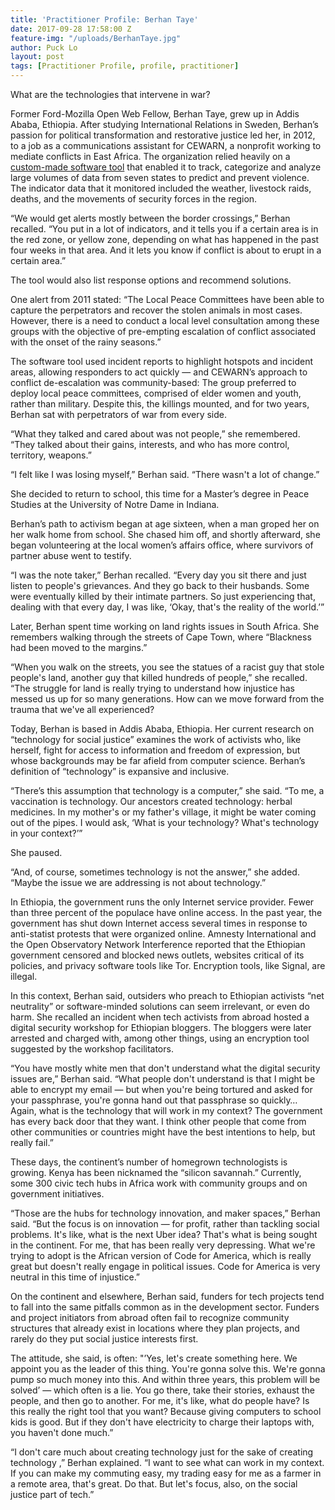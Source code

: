 ```yaml
---
title: 'Practitioner Profile: Berhan Taye'
date: 2017-09-28 17:58:00 Z
feature-img: "/uploads/BerhanTaye.jpg"
author: Puck Lo
layout: post
tags: [Practitioner Profile, profile, practitioner]
---
```


What are the technologies that intervene in war?

Former Ford-Mozilla Open Web Fellow, Berhan Taye, grew up in Addis Ababa, Ethiopia. After studying International Relations in Sweden, Berhan’s passion for political transformation and restorative justice led her, in 2012, to a job as a communications assistant for CEWARN, a nonprofit working to mediate conflicts in East Africa. The organization relied heavily on a [custom-made software tool](http://cewarn.org/index.php/cewarn-reporter) that enabled it to track, categorize and analyze large volumes of data from seven states to predict and prevent violence. The indicator data that it monitored included the weather, livestock raids, deaths, and the movements of security forces in the region.

“We would get alerts mostly between the border crossings,” Berhan recalled. “You put in a lot of indicators, and it tells you if a certain area is in the red zone, or yellow zone, depending on what has happened in the past four weeks in that area. And it lets you know if conflict is about to erupt in a certain area.”

The tool would also list response options and recommend solutions.

One alert from 2011 stated: “The Local Peace Committees have been able to capture the perpetrators and recover the stolen animals in most cases. However, there is a need to conduct a local level consultation among these groups with the objective of pre-empting escalation of conflict associated with the onset of the rainy seasons.”

The software tool used incident reports to highlight hotspots and incident areas, allowing responders to act quickly — and CEWARN’s approach to conflict de-escalation was community-based: The group preferred to deploy local peace committees, comprised of elder women and youth, rather than military. Despite this, the killings mounted, and for two years, Berhan sat with perpetrators of war from every side.

“What they talked and cared about was not people,” she remembered. “They talked about their gains, interests, and who has more control, territory, weapons.”

“I felt like I was losing myself,” Berhan said. “There wasn't a lot of change.”

She decided to return to school, this time for a Master’s degree in Peace Studies at the University of Notre Dame in Indiana.

Berhan’s path to activism began at age sixteen, when a man groped her on her walk home from school. She chased him off, and shortly afterward, she began volunteering at the local women’s affairs office, where survivors of partner abuse went to testify.

“I was the note taker,” Berhan recalled. “Every day you sit there and just listen to people's grievances. And they go back to their husbands. Some were eventually killed by their intimate partners. So just experiencing that, dealing with that every day, I was like, ‘Okay, that's the reality of the world.’”

Later, Berhan spent time working on land rights issues in South Africa. She remembers walking through the streets of Cape Town, where “Blackness had been moved to the margins.”

“When you walk on the streets, you see the statues of a racist guy that stole people's land, another guy that killed hundreds of people,” she recalled. “The struggle for land is really trying to understand how injustice has messed us up for so many generations. How can we move forward from the trauma that we've all experienced?

Today, Berhan is based in Addis Ababa, Ethiopia. Her current research on “technology for social justice” examines the work of activists who, like herself, fight for access to information and freedom of expression, but whose backgrounds may be far afield from computer science. Berhan’s definition of “technology” is expansive and inclusive.

“There’s this assumption that technology is a computer,” she said. “To me, a vaccination is technology. Our ancestors created technology: herbal medicines. In my mother's or my father's village, it might be water coming out of the pipes. I would ask, ‘What is your technology? What's technology in your context?’”

She paused.

“And, of course, sometimes technology is not the answer,” she added. “Maybe the issue we are addressing is not about technology.”

In Ethiopia, the government runs the only Internet service provider. Fewer than three percent of the populace have online access. In the past year, the government has shut down Internet access several times in response to anti-statist protests that were organized online. Amnesty International and the Open Observatory Network Interference reported that the Ethiopian government censored and blocked news outlets, websites critical of its policies, and privacy software tools like Tor. Encryption tools, like Signal, are illegal.

In this context, Berhan said, outsiders who preach to Ethiopian activists “net neutrality” or software-minded solutions can seem irrelevant, or even do harm. She recalled an incident when tech activists from abroad hosted a digital security workshop for Ethiopian bloggers. The  bloggers were later arrested and charged with, among other things, using an encryption tool suggested by the workshop facilitators.

“You have mostly white men that don't understand what the digital security issues are,” Berhan said. “What people don't understand is that I might be able to encrypt my email —  but when you're being tortured and asked for your passphrase, you're gonna hand out that passphrase so quickly… Again, what is the technology that will work in my context? The government has every back door that they want. I think other people that come from other communities or countries might have the best intentions to help, but really fail.”

These days, the continent’s number of homegrown technologists is growing. Kenya has been nicknamed the “silicon savannah.” Currently, some 300 civic tech hubs in Africa work with community groups and on government initiatives.

“Those are the hubs for technology innovation, and maker spaces,” Berhan said. “But the focus is on innovation — for profit, rather than tackling social problems. It's like, what is the next Uber idea? That's what is being sought in the continent. For me, that has been really very depressing. What we're trying to adopt is the African version of Code for America, which is really great but doesn't really engage in political issues. Code for America is very neutral in this time of injustice.”

On the continent and elsewhere, Berhan said, funders for tech projects tend to fall into the same pitfalls common as in the development sector. Funders and project initiators from abroad often fail to recognize community structures that already exist in locations where they plan projects, and rarely do they put social justice interests first.

The attitude, she said, is often: "’Yes, let's create something here. We appoint you as the leader of this thing. You're gonna solve this. We're gonna pump so much money into this. And within three years, this problem will be solved’ — which often is a lie. You go there, take their stories, exhaust the people, and then go to another. For me, it's like, what do people have? Is this really the right tool that you want? Because giving computers to school kids is good. But if they don't have electricity to charge their laptops with, you haven't done much.”

“I don't care much about creating technology just for the sake of creating technology ,” Berhan explained. “I want to see what can work in my context. If you can make my commuting easy, my trading easy for me as a farmer in a remote area, that's great. Do that. But let's focus, also, on the social justice part of tech.”